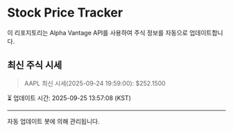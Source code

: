 
# Stock Price Tracker

이 리포지토리는 Alpha Vantage API를 사용하여 주식 정보를 자동으로 업데이트합니다.

## 최신 주식 시세
> AAPL 최신 시세(2025-09-24 19:59:00): $252.1500

⏳ 업데이트 시간: 2025-09-25 13:57:08 (KST)

---
자동 업데이트 봇에 의해 관리됩니다.
